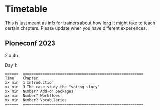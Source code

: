 # Timetable

This is just meant as info for trainers about how long it might take to teach certain chapters.
Please update when you have different experiences.

## Ploneconf 2023

2 x 4h

Day 1:

```{eval-rst}
======  =======================================================
Time    Chapter
xx min  1 Introduction
xx min  3 The case study the "voting story"
xx min  Number? Add-on packages
xx min  Number? Workflows
xx min  Number? Vocabularies
======  =======================================================
```
